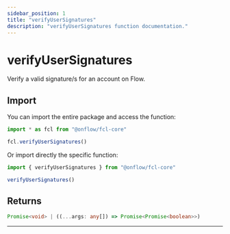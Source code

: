```yaml
---
sidebar_position: 1
title: "verifyUserSignatures"
description: "verifyUserSignatures function documentation."
---
```


<!-- THIS DOCUMENT IS AUTO-GENERATED FROM [onflow/fcl-core/src/exec/verify.ts](https://github.com/onflow/fcl-js/tree/master/packages/fcl-core/src/exec/verify.ts). DO NOT EDIT MANUALLY -->

# verifyUserSignatures

Verify a valid signature/s for an account on Flow.

## Import

You can import the entire package and access the function:

```typescript
import * as fcl from "@onflow/fcl-core"

fcl.verifyUserSignatures()
```

Or import directly the specific function:

```typescript
import { verifyUserSignatures } from "@onflow/fcl-core"

verifyUserSignatures()
```



## Returns

```typescript
Promise<void> | ((...args: any[]) => Promise<Promise<boolean>>)
```


---
